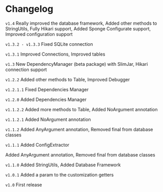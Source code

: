 # Changelog

`v1.4`
Really improved the database framework,
Added other methods to StringUtils,
Fully Hikari support,
Added Sponge Configurate support,
Improved configuration support

`v1.3.2 - v1.3.3`
Fixed SQLite connection

`v1.3.1`
Improved Connections,
Improved tables

`v1.3`
New DependencyManager (beta package) with SlimJar,
Hikari connection support

`v1.2.2`
Added other methods to Table,
Improved Debugger

`v1.2.1.1`
Fixed Dependencies Manager

`v1.2.0`
Added Dependencies Manager

`v1.1.2.2`
Added more methods to Table,
Added NoArgument annotation

`v1.1.2.1`
Added NoArgument annotation

`v1.1.2`
Added AnyArgument annotation,
Removed final from database classes

`v1.1.1`
Added ConfigExtractor

Added AnyArgument annotation,
Removed final from database classes

`v1.1.0`
Added StringUtils,
Added Database Framework


`v1.0.1`
Added a param to the customization getters

`v1.0`
First release